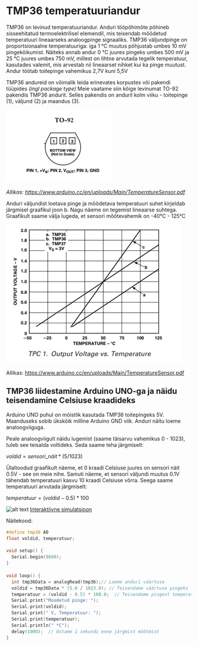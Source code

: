 # TMP36 temperatuuriandur

TMP36 on levinud temperatuuriandur. Anduri tööpõhimõte põhineb sisseehitatud termoelektrilisel elemendil, mis teisendab mõõdetud temperatuuri lineaarseks analoogpinge signaaliks. TMP36 väljundpinge on proportsionaalne temperatuuriga: iga 1 °C muutus põhjustab umbes 10 mV pingekõikumist. Näiteks annab andur 0 °C juures pingeks umbes 500 mV ja 25 °C juures umbes 750 mV, millest on lihtne arvutada tegelik temperatuur, kasutades valemit, mis arvestab nii lineaarset nihket kui ka pinge muutust. Andur töötab toitepinge vahemikus 2,7V kuni 5,5V

TMP36 andureid on võimalik leida erinevates korpustes või pakendi tüüpides *(ingl package type)* Meie vaatame siin kõige levinumat TO-92 pakendis TMP36 andurit. Selles pakendis on anduril kolm viiku - toitepinge (1), väljund (2) ja maandus (3).

![alt text](meedia/TMP36_TO-92.png)

*Allikas: https://www.arduino.cc/en/uploads/Main/TemperatureSensor.pdf*

Anduri väljundist loetava pinge ja mõõdetava temperatuuri suhet kirjeldab järgmisel graafikul joon b. Nagu näeme on tegemist lineaarse suhtega. Graafikult saame välja lugeda, et sensori mõõtevahemik on -40°C - 125°C 

![alt text](meedia/TMP36_graafik.png)

Allikas: https://www.arduino.cc/en/uploads/Main/TemperatureSensor.pdf

## TMP36 liidestamine Arduino UNO-ga ja näidu teisendamine Celsiuse kraadideks

Arduino UNO puhul on mõistlik kasutada TMP36 toitepingeks 5V. Maanduseks sobib ükskõik milline Arduino GND viik. Anduri näitu loeme analoogviiguga.

Peale analoogviigult näidu lugemist (saame täisarvu vahemikus 0 - 1023), tuleb see teisalda voltideks. Seda saame teha järgmiselt:

$voldid=sensori\_{näit}*(5/1023)$

Ülaltoodud graafikult näeme, et 0 kraadi Celsiuse juures on sensori näit 0.5V - see on meie nihe. Samuti näeme, et sensori väljundi muutus 0.1V tähendab temperatuuri kasvu 10 kraadi Celsiuse võrra. Seega saame temperatuuri arvutada järgmiselt:

$temperatuur=(voldid-0.5)*100$

![alt text](meedia\TMP36näide.png)
[Interaktiivne simulatsioon](https://www.tinkercad.com/things/aYrG2vh1uUn-tmp36?sharecode=k2pp1kucaxTrZC0PG6rnkitRuZ47a5o3cB9-ljA1rHg)

Näitekood:
~~~cpp
#define tmp36 A0
float voldid, temperatuur;

void setup() {
  Serial.begin(9600);
}

void loop() {
  int tmp36Data = analogRead(tmp36);// Loeme anduri väärtuse
  voldid = tmp36Data * (5.0 / 1023.0); // Teisendame väärtuse pingeks
  temperatuur = (voldid - 0.5) * 100.0;  // Teisendame pingest temperatuuriks
  Serial.print("Moodetud pinge: ");
  Serial.print(voldid);
  Serial.print(" V, Temperatuur: ");
  Serial.print(temperatuur);
  Serial.println(" *C");
  delay(1000);  // Ootame 1 sekundi enne järgmist mõõtmist
}

~~~